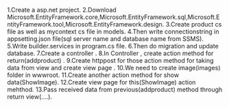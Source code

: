 1.Create a asp.net project.
2.Download Microsoft.EntityFramework.core,Microsoft.EntityFramework.sql,Microsoft.EntityFramework.tool,Microsoft.EntityFramework.design.
3.Create product cs file as well as mycontext cs file in models.
4.Then write connectionstring in appsetting.json file(sql server name and database name from SSMS).
5.Write builder.services in program.cs file.
6.Then do migration and update database.
7.Create a controller .
8.In Controller , create action method for return(addproduct) .
9.Create httppost for those action method for taking data from view and create view page .
10.We need to create image(images) folder in wwwroot.
11.Create another action method for show data(ShowImage).
12.Create view page for this(ShowImage) action mehthod.
13.Pass received data from previous(addproduct) method through return view(....).
